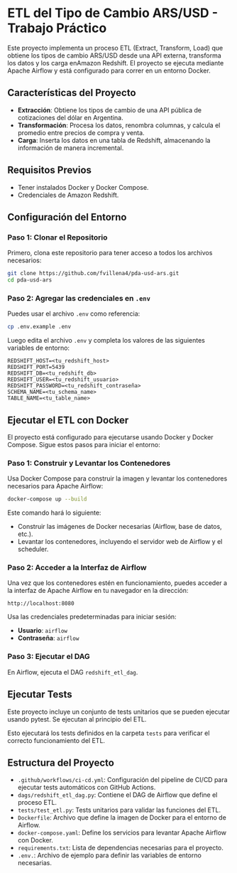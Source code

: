 # ETL del Tipo de Cambio ARS/USD - Trabajo Práctico

Este proyecto implementa un proceso ETL (Extract, Transform, Load) que obtiene los tipos de cambio ARS/USD desde una API externa, transforma los datos y los carga enAmazon Redshift. El proyecto se ejecuta mediante Apache Airflow y está configurado para correr en un entorno Docker.

## Características del Proyecto

- **Extracción**: Obtiene los tipos de cambio de una API pública de cotizaciones del dólar en Argentina.
- **Transformación**: Procesa los datos, renombra columnas, y calcula el promedio entre precios de compra y venta.
- **Carga**: Inserta los datos en una tabla de Redshift, almacenando la información de manera incremental.

## Requisitos Previos

- Tener instalados Docker y Docker Compose.
- Credenciales de Amazon Redshift.

## Configuración del Entorno

### Paso 1: Clonar el Repositorio

Primero, clona este repositorio para tener acceso a todos los archivos necesarios:

```bash
git clone https://github.com/fvillena4/pda-usd-ars.git
cd pda-usd-ars
```

### Paso 2: Agregar las credenciales en `.env`

Puedes usar el archivo `.env` como referencia:

```bash
cp .env.example .env
```

Luego edita el archivo `.env` y completa los valores de las siguientes variables de entorno:

```env
REDSHIFT_HOST=<tu_redshift_host>
REDSHIFT_PORT=5439
REDSHIFT_DB=<tu_redshift_db>
REDSHIFT_USER=<tu_redshift_usuario>
REDSHIFT_PASSWORD=<tu_redshift_contraseña>
SCHEMA_NAME=<tu_schema_name>
TABLE_NAME=<tu_table_name>
```

## Ejecutar el ETL con Docker

El proyecto está configurado para ejecutarse usando Docker y Docker Compose. Sigue estos pasos para iniciar el entorno:

### Paso 1: Construir y Levantar los Contenedores

Usa Docker Compose para construir la imagen y levantar los contenedores necesarios para Apache Airflow:

```bash
docker-compose up --build
```

Este comando hará lo siguiente:

- Construir las imágenes de Docker necesarias (Airflow, base de datos, etc.).
- Levantar los contenedores, incluyendo el servidor web de Airflow y el scheduler.

### Paso 2: Acceder a la Interfaz de Airflow

Una vez que los contenedores estén en funcionamiento, puedes acceder a la interfaz de Apache Airflow en tu navegador en la dirección:

```
http://localhost:8080
```

Usa las credenciales predeterminadas para iniciar sesión:

- **Usuario**: `airflow`
- **Contraseña**: `airflow`

### Paso 3: Ejecutar el DAG

En Airflow, ejecuta el DAG `redshift_etl_dag`.

## Ejecutar Tests

Este proyecto incluye un conjunto de tests unitarios que se pueden ejecutar usando pytest. Se ejecutan al principio del ETL.

Esto ejecutará los tests definidos en la carpeta `tests` para verificar el correcto funcionamiento del ETL.

## Estructura del Proyecto

- `.github/workflows/ci-cd.yml`: Configuración del pipeline de CI/CD para ejecutar tests automáticos con GitHub Actions.
- `dags/redshift_etl_dag.py`: Contiene el DAG de Airflow que define el proceso ETL.
- `tests/test_etl.py`: Tests unitarios para validar las funciones del ETL.
- `Dockerfile`: Archivo que define la imagen de Docker para el entorno de Airflow.
- `docker-compose.yaml`: Define los servicios para levantar Apache Airflow con Docker.
- `requirements.txt`: Lista de dependencias necesarias para el proyecto.
- `.env.`: Archivo de ejemplo para definir las variables de entorno necesarias.